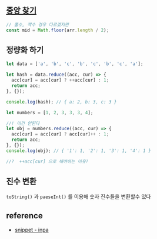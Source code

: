 ## [중앙 찾기](https://velog.io/@gagaeun/%ED%94%84%EB%A1%9C%EA%B7%B8%EB%9E%98%EB%A8%B8%EC%8A%A4-%EC%A4%91%EC%95%99%EA%B0%92-%EA%B5%AC%ED%95%98%EA%B8%B0)

```js
// 홀수, 짝수 경우 다르겠지만
const mid = Math.floor(arr.length / 2);
```

## 정량화 하기

```js
let data = ['a', 'b', 'c', 'b', 'c', 'b', 'c', 'a'];

let hash = data.reduce((acc, cur) => {
  acc[cur] = acc[cur] ? ++acc[cur] : 1;
  return acc;
}, {});

console.log(hash); // { a: 2, b: 3, c: 3 }

let numbers = [1, 2, 3, 3, 3, 4];

//! 이건 안된다
let obj = numbers.reduce((acc, cur) => {
  acc[cur] = acc[cur] ? acc[cur]++ : 1;
  return acc;
}, {});
console.log(obj); // { '1': 1, '2': 1, '3': 1, '4': 1 }

//?  ++acc[cur] 으로 해야하는 이유?
```

## 진수 변환

`toString()` 과 `paeseInt()` 를 이용해 숫자 진수들을 변환할수 있다

## reference

- [snippet - inpa](https://inpa.tistory.com/category/Snippet/JS%20%EC%8A%A4%EB%8B%88%ED%8E%AB)
